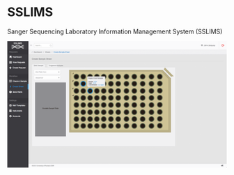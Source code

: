 # SSLIMS
Sanger Sequencing Laboratory Information Management System (SSLIMS)

![Screenshot](screenshot.png)